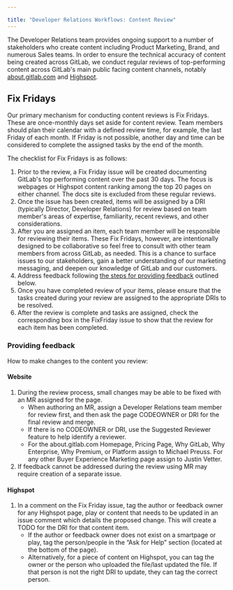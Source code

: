 ```yaml
---

title: "Developer Relations Workflows: Content Review"
---
```










The Developer Relations team provides ongoing support to a number of stakeholders who create content including Product Marketing, Brand, and numerous Sales teams. In order to ensure the technical accuracy of content being created across GitLab, we conduct regular reviews of top-performing content across GitLab's main public facing content channels, notably [about.gitlab.com](https://about.gitlab.com) and [Highspot](/handbook/sales/field-communications/gitlab-highspot/#faqs).

## Fix Fridays 

Our primary mechanism for conducting content reviews is Fix Fridays. These are once-monthly days set aside for content review. Team members should plan their calendar with a defined review time, for example, the last Friday of each month. If Friday is not possible, another day and time can be considered to complete the assigned tasks by the end of the month. 

The checklist for Fix Fridays is as follows: 

1. Prior to the review, a Fix Friday issue will be created documenting GitLab's top performing content over the past 30 days. The focus is webpages or Highspot content ranking among the top 20 pages on either channel. The docs site is excluded from these regular reviews.
1. Once the issue has been created, items will be assigned by a DRI (typically Director, Developer Relations) for review based on team member's areas of expertise, familiarity, recent reviews, and other considerations. 
1. After you are assigned an item, each team member will be responsible for reviewing their items. These Fix Fridays, however, are intentionally designed to be collaborative so feel free to consult with other team members from across GitLab, as needed. This is a chance to surface issues to our stakeholders, gain a better understanding of our marketing messaging, and deepen our knowledge of GitLab and our customers. 
1. Address feedback following [the steps for providing feedback](/handbook/marketing/developer-relations/workflows-tools/content-review/#providing-feedback) outlined below. 
1. Once you have completed review of your items, please ensure that the tasks created during your review are assigned to the appropriate DRIs to be resolved.
1. After the review is complete and tasks are assigned, check the corresponding box in the FixFriday issue to show that the review for each item has been completed.  

### Providing feedback 

How to make changes to the content you review:

#### Website 
1. During the review process, small changes may be able to be fixed with an MR assigned for the page. 
    - When authoring an MR, assign a Developer Relations team member for review first, and then ask the page CODEOWNER or DRI for the final review and merge. 
    - If there is no CODEOWNER or DRI, use the Suggested Reviewer feature to help identify a reviewer. 
    - For the about.gitlab.com Homepage, Pricing Page, Why GitLab, Why Enterprise, Why Premium, or Platform assign to Michael Preuss. For any other Buyer Experience Marketing page assign to Justin Vetter.
1. If feedback cannot be addressed during the review using MR may require creation of a separate issue. 

#### Highspot 

1. In a comment on the Fix Friday issue, tag the author or feedback owner for any Highspot page, play or content that needs to be updated in an issue comment which details the proposed change. This will create a TODO for the DRI for that content item.  
    - If the author or feedback owner does not exist on a smartpage or play, tag the person/people in the “Ask for Help” section (located at the bottom of the page). 
    - Alternatively, for a piece of content on Highspot, you can tag the owner or the person who uploaded the file/last updated the file. If that person is not the right DRI to update, they can tag the correct person.